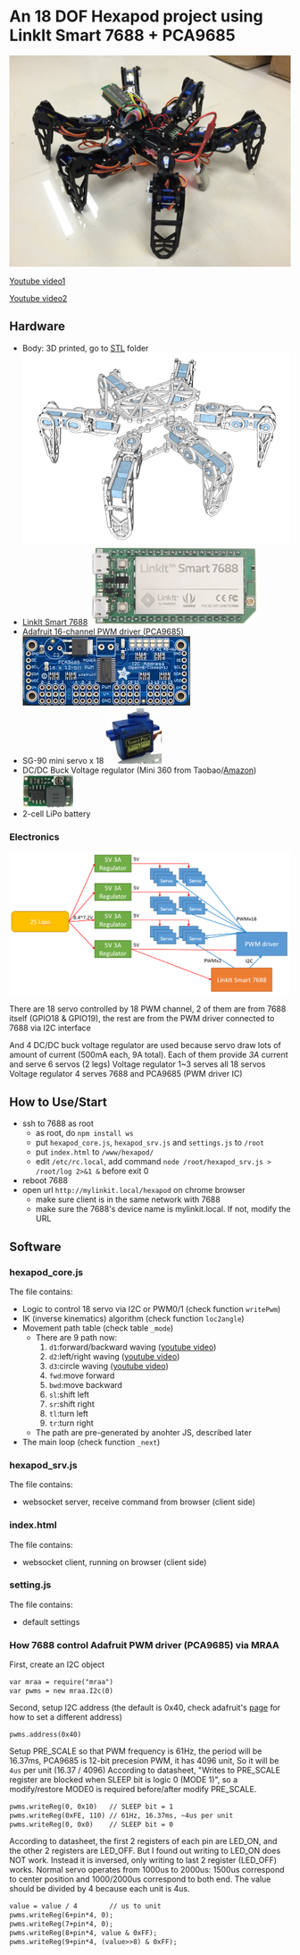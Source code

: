 # An 18 DOF Hexapod project using LinkIt Smart 7688 + PCA9685

![7688hexapod](images/7688hexapod.JPG)

[Youtube video1](https://www.youtube.com/watch?v=CbFrT2eCAvw)

[Youtube video2](https://www.youtube.com/watch?v=70pN0Rd0ca4)

## Hardware

* Body: 3D printed, go to [STL](STL) folder ![image](images/hexapod_3d.png)
* [LinkIt Smart 7688](labs.mediatek.com/7688) ![image](images/7688.jpg)
* [Adafruit 16-channel PWM driver (PCA9685)](https://www.adafruit.com/product/815) ![image](images/adafruit_pwm.jpg)
* SG-90 mini servo x 18 ![image](images/sg90.jpg)
* DC/DC Buck Voltage regulator (Mini 360 from Taobao/[Amazon](http://www.amazon.com/4-75-23V-1-17V-DC-DC-Converter-Module/dp/B00NJCAI7G)) ![image](images/mini360.jpg)
* 2-cell LiPo battery

### Electronics

![hw_diagram](images/hw_diagram.png)

There are 18 servo controlled by 18 PWM channel, 2 of them are from 7688 itself (GPIO18 & GPIO19), the rest are from the PWM driver connected to 7688 via I2C interface

And 4 DC/DC buck voltage regulator are used because servo draw lots of amount of current (500mA each, 9A total). Each of them provide *3A* current and serve 6 servos (2 legs)
Voltage regulator 1~3 serves all 18 servos
Voltage regulator 4 serves 7688 and PCA9685 (PWM driver IC)

## How to Use/Start

* ssh to 7688 as root
  * as root, do `npm install ws`
  * put `hexapod_core.js`, `hexapod_srv.js` and `settings.js` to `/root`
  * put `index.html` to `/www/hexapod/`
  * edit `/etc/rc.local`, add command `node /root/hexapod_srv.js > /root/log 2>&1 &` before exit 0
* reboot 7688
* open url `http://mylinkit.local/hexapod` on chrome browser
  * make sure client is in the same network with 7688
  * make sure the 7688's device name is mylinkit.local. If not, modify the URL

## Software

### hexapod_core.js

The file contains:
* Logic to control 18 servo via I2C or PWM0/1 (check function `writePwm`)
* IK (inverse kinematics) algorithm (check function `loc2angle`)
* Movement path table (check table `_mode`)
  * There are 9 path now:
    1. `d1`:forward/backward waving ([youtube video](https://youtu.be/CbFrT2eCAvw?t=37))
    2. `d2`:left/right waving ([youtube video](https://youtu.be/CbFrT2eCAvw?t=2))
    3. `d3`:circle waving ([youtube video](https://youtu.be/CbFrT2eCAvw?t=11))
    4. `fwd`:move forward
    5. `bwd`:move backward
    6. `sl`:shift left
    7. `sr`:shift right
    8. `tl`:turn left
    9. `tr`:turn right
  * The path are pre-generated by anohter JS, described later
* The main loop (check function `_next`)

### hexapod_srv.js

The file contains:
* websocket server, receive command from browser (client side)

### index.html

The file contains:
* websocket client, running on browser (client side)

### setting.js

The file contains:
* default settings

### How 7688 control Adafruit PWM driver (PCA9685) via MRAA

First, create an I2C object 
```
var mraa = require("mraa")
var pwms = new mraa.I2c(0)
```

Second, setup I2C address (the default is 0x40, check adafruit's [page](https://learn.adafruit.com/16-channel-pwm-servo-driver/chaining-drivers) for how to set a different address)
```
pwms.address(0x40)
```

Setup PRE_SCALE so that PWM frequency is 61Hz, the period will be 16.37ms, PCA9685 is 12-bit precesion PWM, it has 4096 unit, So it will be `4us` per unit (16.37 / 4096)
According to datasheet, "Writes to PRE_SCALE register are blocked when SLEEP bit is logic 0 (MODE 1)", so a modify/restore MODE0 is required before/after modify PRE_SCALE.
```
pwms.writeReg(0, 0x10)   // SLEEP bit = 1
pwms.writeReg(0xFE, 110) // 61Hz, 16.37ms, ~4us per unit
pwms.writeReg(0, 0x0)    // SLEEP bit = 0
```

According to datasheet, the first 2 registers of each pin are LED_ON, and the other 2 registers are LED_OFF. 
But I found out writing to LED_ON does NOT work. Instead it is inversed, only writing to last 2 register (LED_OFF) works. 
Normal servo operates from 1000us to 2000us: 1500us correspond to center position and 1000/2000us correspond to both end.
The value should be divided by 4 because each unit is 4us. 
```
value = value / 4        // us to unit
pwms.writeReg(6+pin*4, 0);
pwms.writeReg(7+pin*4, 0);
pwms.writeReg(8+pin*4, value & 0xFF);
pwms.writeReg(9+pin*4, (value>>8) & 0xFF);
```

